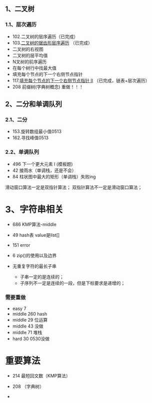 ## 1、二叉树
### 1.1、层次遍历
- 102.二叉树的层序遍历（已完成）
- 103.[二叉树的锯齿形层序遍历](https://leetcode-cn.com/problems/binary-tree-zigzag-level-order-traversal)  （已完成）
- 二叉树的右视图
- 二叉树的层平均值
- N叉树的前序遍历
- 在每个树行中找最大值
- 填充每个节点的下一个右侧节点指针
- 117.[填充每个节点的下一个右侧节点指针 II](https://leetcode-cn.com/problems/populating-next-right-pointers-in-each-node-ii) （已完成，链表+层次遍历）
- 208 前缀树(字典树概念) 重做！！！

## 2、二分和单调队列
### 2.1、二分
- 153.旋转数组最小值0513
- 162.寻找峰值0513

### 2.2、单调队列
- 496 下一个更大元素 I (模板题)
- 42 接雨水（单调栈，还是不会）
- 84 柱状图中最大的矩形（单调栈）失败ing


滑动窗口算法一定是双指针算法；
双指针算法不一定是滑动窗口算法；

# 3、字符串相关
- 686 KMP算法-middle
- 49 hash表 value是list[]
- 151 error
- 6 zip()的使用以及边界

- 无重复字符的最长子串

    - 子串一定的是连续的；
    - 子序列不一定是连续的一段，但是下标要求是递增的；

### 需要重做
- easy 7
- middle 260 hash
- middle 29 位运算
- middle 43 没做
- middle 71 堆栈
- hard 30 0530没做

# 重要算法
- 214 最短回文数（KMP算法）
- 208 （字典树）

- 